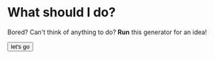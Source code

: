 # What should I do?
Bored?
Can't think of anything to do? 
**Run** this generator for an idea!

<html>

<button onclick="myTask('file:///users/hopetsai/Downloads/whattodo.txt')">let's go</button>

<script>
  
function myTask(file) {
var text = file.toString();
text = text.split("\n");
alert(text[0]);
}
</script>
    
</html>
  

